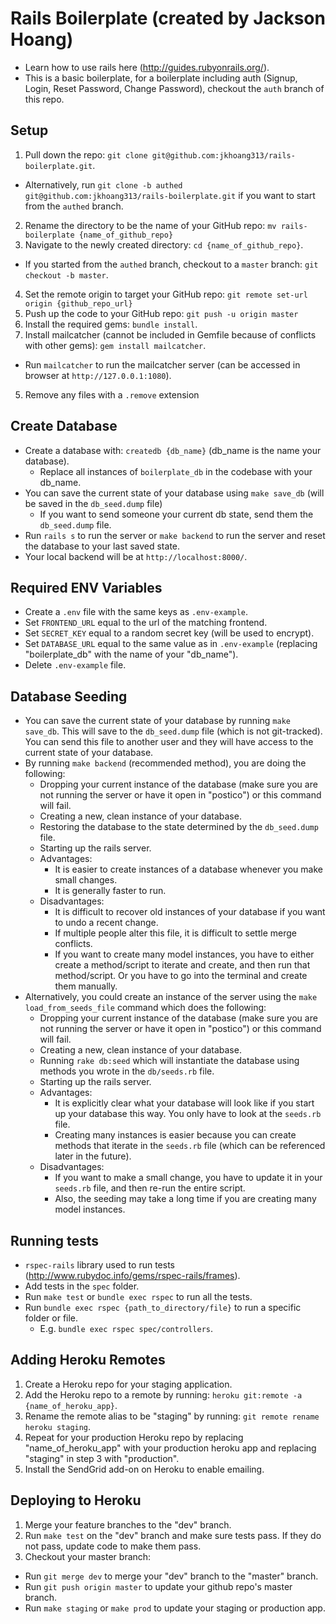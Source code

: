 # Rails Boilerplate (created by Jackson Hoang)
- Learn how to use rails here (http://guides.rubyonrails.org/).
- This is a basic boilerplate, for a boilerplate including auth (Signup, Login, Reset Password, Change Password), checkout the `auth` branch of this repo.

## Setup
1. Pull down the repo: `git clone git@github.com:jkhoang313/rails-boilerplate.git`.
  - Alternatively, run `git clone -b authed git@github.com:jkhoang313/rails-boilerplate.git` if you want to start from the `authed` branch.
2. Rename the directory to be the name of your GitHub repo: `mv rails-boilerplate {name_of_github_repo}`
3. Navigate to the newly created directory: `cd {name_of_github_repo}`.
  - If you started from the `authed` branch, checkout to a `master` branch: `git checkout -b master`.
4. Set the remote origin to target your GitHub repo: `git remote set-url origin {github_repo_url}`
5. Push up the code to your GitHub repo: `git push -u origin master`
6. Install the required gems: `bundle install`.
7. Install mailcatcher (cannot be included in Gemfile because of conflicts with other gems): `gem install mailcatcher`.
  - Run `mailcatcher` to run the mailcatcher server (can be accessed in browser at `http://127.0.0.1:1080`).
5. Remove any files with a `.remove` extension

## Create Database
- Create a database with: `createdb {db_name}` (db_name is the name your database).
  - Replace all instances of `boilerplate_db` in the codebase with your db_name.
- You can save the current state of your database using `make save_db` (will be saved in the `db_seed.dump` file)
  - If you want to send someone your current db state, send them the `db_seed.dump` file.
- Run `rails s` to run the server or `make backend` to run the server and reset the database to your last saved state.
- Your local backend will be at `http://localhost:8000/`.

## Required ENV Variables
- Create a `.env` file with the same keys as `.env-example`.
- Set `FRONTEND_URL` equal to the url of the matching frontend.
- Set `SECRET_KEY` equal to a random secret key (will be used to encrypt).
- Set `DATABASE_URL` equal to the same value as in `.env-example` (replacing "boilerplate_db" with the name of your "db_name").
- Delete `.env-example` file.

## Database Seeding
- You can save the current state of your database by running `make save_db`. This will save to the `db_seed.dump` file (which is not git-tracked). You can send this file to another user and they will have access to the current state of your database.
- By running `make backend` (recommended method), you are doing the following:
  - Dropping your current instance of the database (make sure you are not running the server or have it open in "postico") or this command will fail.
  - Creating a new, clean instance of your database.
  - Restoring the database to the state determined by the `db_seed.dump` file.
  - Starting up the rails server.
  - Advantages:
    - It is easier to create instances of a database whenever you make small changes.
    - It is generally faster to run.
  - Disadvantages:
    - It is difficult to recover old instances of your database if you want to undo a recent change.
    - If multiple people alter this file, it is difficult to settle merge conflicts.
    - If you want to create many model instances, you have to either create a method/script to iterate and create, and then run that method/script. Or you have to go into the terminal and create them manually.
- Alternatively, you could create an instance of the server using the `make load_from_seeds_file` command which does the following:
  - Dropping your current instance of the database (make sure you are not running the server or have it open in "postico") or this command will fail.
  - Creating a new, clean instance of your database.
  - Running `rake db:seed` which will instantiate the database using methods you wrote in the `db/seeds.rb` file.
  - Starting up the rails server.
  - Advantages:
    - It is explicitly clear what your database will look like if you start up your database this way. You only have to look at the `seeds.rb` file.
    - Creating many instances is easier because you can create methods that iterate in the `seeds.rb` file (which can be referenced later in the future).
  - Disadvantages:
    - If you want to make a small change, you have to update it in your `seeds.rb` file, and then re-run the entire script.
    - Also, the seeding may take a long time if you are creating many model instances.

## Running tests
- `rspec-rails` library used to run tests (http://www.rubydoc.info/gems/rspec-rails/frames).
- Add tests in the `spec` folder.
- Run `make test` or `bundle exec rspec` to run all the tests.
- Run `bundle exec rspec {path_to_directory/file}` to run a specific folder or file.
  - E.g. `bundle exec rspec spec/controllers`.

## Adding Heroku Remotes
1. Create a Heroku repo for your staging application.
2. Add the Heroku repo to a remote by running: `heroku git:remote -a {name_of_heroku_app}`.
3. Rename the remote alias to be "staging" by running: `git remote rename heroku staging`.
4. Repeat for your production Heroku repo by replacing "name_of_heroku_app" with your production heroku app and replacing "staging" in step 3 with "production".
5. Install the SendGrid add-on on Heroku to enable emailing.

## Deploying to Heroku
1. Merge your feature branches to the "dev" branch.
2. Run `make test` on the "dev" branch and make sure tests pass. If they do not pass, update code to make them pass.
3. Checkout your master branch:
  - Run `git merge dev` to merge your "dev" branch to the "master" branch.
  - Run `git push origin master` to update your github repo's master branch.
  - Run `make staging` or `make prod` to update your staging or production app.
